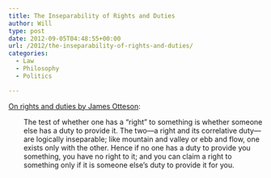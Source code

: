 ```yaml
---
title: The Inseparability of Rights and Duties
author: Will
type: post
date: 2012-09-05T04:48:55+00:00
url: /2012/the-inseparability-of-rights-and-duties/
categories:
  - Law
  - Philosophy
  - Politics

---
```

[On rights and duties by James Otteson][1]:

<p style="padding-left: 30px;">
  The test of whether one has a “right” to something is whether someone else has a duty to provide it. The two—a right and its correlative duty—are logically inseparable; like mountain and valley or ebb and flow, one exists only with the other. Hence if no one has a duty to provide you something, you have no right to it; and you can claim a right to something only if it is someone else’s duty to provide it for you.
</p>

 [1]: http://pileusblog.wordpress.com/2010/04/20/rights-and-duties/